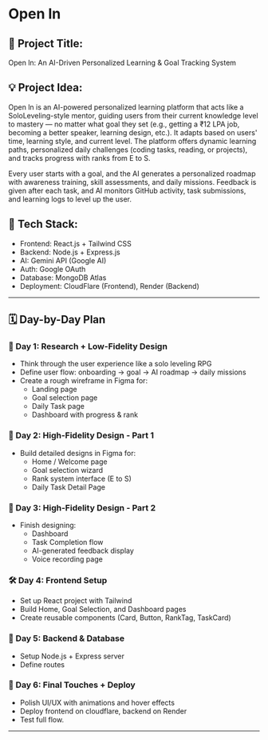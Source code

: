 # Open ln

## 🎯 Project Title:
Open ln: An AI-Driven Personalized Learning & Goal Tracking System

## 💡 Project Idea:
Open ln is an AI-powered personalized learning platform that acts like a SoloLeveling-style mentor, guiding users from their current knowledge level to mastery — no matter what goal they set (e.g., getting a ₹12 LPA job, becoming a better speaker, learning design, etc.). It adapts based on users' time, learning style, and current level. The platform offers dynamic learning paths, personalized daily challenges (coding tasks, reading, or projects), and tracks progress with ranks from E to S.

Every user starts with a goal, and the AI generates a personalized roadmap with awareness training, skill assessments, and daily missions. Feedback is given after each task, and AI monitors GitHub activity, task submissions, and learning logs to level up the user.

## 🧩 Tech Stack:

- Frontend: React.js + Tailwind CSS
- Backend: Node.js + Express.js
- AI: Gemini API (Google AI)
- Auth: Google OAuth
- Database: MongoDB Atlas
- Deployment: CloudFlare (Frontend), Render (Backend)

---

## 🗓️ Day-by-Day Plan

### 🧠 Day 1: Research + Low-Fidelity Design
- Think through the user experience like a solo leveling RPG
- Define user flow: onboarding → goal → AI roadmap → daily missions
- Create a rough wireframe in Figma for:
  - Landing page
  - Goal selection page
  - Daily Task page
  - Dashboard with progress & rank

### 🎨 Day 2: High-Fidelity Design - Part 1
- Build detailed designs in Figma for:
  - Home / Welcome page
  - Goal selection wizard
  - Rank system interface (E to S)
  - Daily Task Detail Page

### 🎨 Day 3: High-Fidelity Design - Part 2
- Finish designing:
  - Dashboard
  - Task Completion flow
  - AI-generated feedback display
  - Voice recording page

### 🛠️ Day 4: Frontend Setup
- Set up React project with Tailwind
- Build Home, Goal Selection, and Dashboard pages
- Create reusable components (Card, Button, RankTag, TaskCard)


### 🧠 Day 5: Backend & Database
- Setup Node.js + Express server
- Define routes
  
### 🧼 Day 6: Final Touches + Deploy
- Polish UI/UX with animations and hover effects
- Deploy frontend on cloudflare, backend on Render
- Test full flow.
  
---
